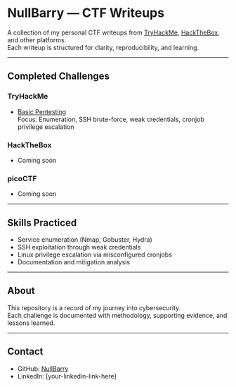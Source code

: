 # NullBarry — CTF Writeups

A collection of my personal CTF writeups from [TryHackMe](https://tryhackme.com), [HackTheBox](https://www.hackthebox.com), and other platforms.  
Each writeup is structured for clarity, reproducibility, and learning.

---

## Completed Challenges

### TryHackMe
- [Basic Pentesting](platforms/tryhackme/2025/basic_pentesting/README.md)  
  Focus: Enumeration, SSH brute-force, weak credentials, cronjob privilege escalation

### HackTheBox
- Coming soon

### picoCTF
- Coming soon

---

## Skills Practiced
- Service enumeration (Nmap, Gobuster, Hydra)  
- SSH exploitation through weak credentials  
- Linux privilege escalation via misconfigured cronjobs  
- Documentation and mitigation analysis  

---

## About
This repository is a record of my journey into cybersecurity.  
Each challenge is documented with methodology, supporting evidence, and lessons learned.

---

## Contact
- GitHub: [NullBarry](https://github.com/NullBarry)  
- LinkedIn: [your-linkedin-link-here]  
